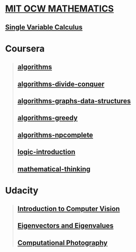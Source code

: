 # [MIT OCW MATHEMATICS](https://ocw.mit.edu/courses/mathematics)
## [Single Variable Calculus](https://ocw.mit.edu/courses/mathematics/18-01sc-single-variable-calculus-fall-2010/)

# Coursera
>## [algorithms](https://www.coursera.org/specializations/algorithms)
>## [algorithms-divide-conquer](https://www.coursera.org/learn/algorithms-divide-conquer)
>## [algorithms-graphs-data-structures](https://www.coursera.org/learn/algorithms-graphs-data-structures)
>## [algorithms-greedy](https://www.coursera.org/learn/algorithms-greedy)
>## [algorithms-npcomplete](https://www.coursera.org/learn/algorithms-npcomplete)
>## [logic-introduction](https://www.coursera.org/learn/logic-introduction)
>## [mathematical-thinking](https://www.coursera.org/learn/mathematical-thinking)

# Udacity

>## [Introduction to Computer Vision](https://classroom.udacity.com/courses/ud810)
>## [Eigenvectors and Eigenvalues](https://classroom.udacity.com/courses/ud104)
>## [Computational Photography](https://classroom.udacity.com/courses/ud955)

# 
